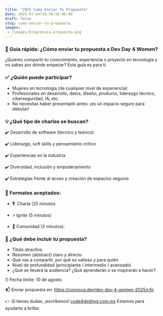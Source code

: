 ```yaml
---
title: "2025 Como Enviar Tu Propuesta"
date: 2025-07-04T16:50:56-06:00
draft: false
slug: como-enviar-tu-propuesta
images:
 - /images/blog/envia-propuesta.png
---
```



<h3>📝 Guía rápida: ¿Cómo enviar tu propuesta a Dev Day 4 Women?</h3>

¿Quieres compartir tu conocimiento, experiencia o proyecto en tecnología y no sabes por dónde empezar? Esta guía es para ti.

<h3>✅ ¿Quién puede participar?</h3>

 * Mujeres en tecnología (de cualquier nivel de experiencia)
 * Profesionales en desarrollo, datos, diseño, producto, liderazgo técnico, ciberseguridad, IA, etc.
 * No necesitas haber presentado antes: ¡es un espacio seguro para debutar!

<h3>💡 ¿Qué tipo de charlas se buscan?</h3>

✔️ Desarrollo de software (técnico y teórico)

✔️ Liderazgo, soft skills y pensamiento crítico

✔️ Experiencias en la industria

✔️ Diversidad, inclusión y empoderamiento

✔️ Estrategias frente al acoso y creación de espacios seguros

<h3>🎤 Formatos aceptados:</h3>

 * 🎙 ️ Charla (25 minutos

 * ⚡ Ignite (5 minutos)

 * 👥 Comunidad (3 minutos):

<h3>📄 ¿Qué debe incluir tu propuesta?</h3>

 * Título atractivo
 * Resumen (abstract) claro y directo
 * Qué vas a compartir, por qué es valioso y para quién
 * Nivel de profundidad (principiante / intermedio / avanzado)
 * ¿Qué se llevará la audiencia? ¿Qué aprenderán o se inspirarán a hacer?

⏰ Fecha límite: 10 de agosto

📬 Enviar propuesta en: https://convoca.dev/dev-day-4-women-2025/cfp

👉 Si tienes dudas, ¡escríbenos! code4dei@sg.com.mx Estamos para ayudarte a brillar.

